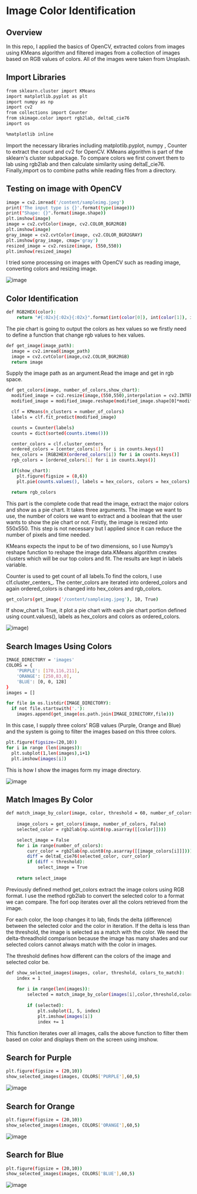 # Image Color Identification

## Overview
In this repo, I applied the basics of OpenCV, extracted colors from images using KMeans algorithm and filtered images from a collection of images based on RGB values of colors. All of the images were taken from Unsplash.

## Import Libraries
```bash
from sklearn.cluster import KMeans
import matplotlib.pyplot as plt
import numpy as np
import cv2
from collections import Counter
from skimage.color import rgb2lab, deltaE_cie76
import os

%matplotlib inline
```
Import the necessary libraries including matplotlib.pyplot, numpy , Counter to extract the count and cv2 for OpenCV. KMeans algorithm is part of the sklearn's cluster subpackage. To compare colors we first convert them to lab using rgb2lab and then calculate similarity using deltaE_cie76. Finally,import os to combine paths while reading files from a directory.

## Testing on image with OpenCV
```bash
image = cv2.imread('/content/sampleimg.jpeg')
print('The input type is {}'.format(type(image)))
print("Shape: {}".format(image.shape))
plt.imshow(image)
image = cv2.cvtColor(image, cv2.COLOR_BGR2RGB)
plt.imshow(image)
gray_image = cv2.cvtColor(image, cv2.COLOR_BGR2GRAY)
plt.imshow(gray_image, cmap='gray')
resized_image = cv2.resize(image, (550,550))
plt.imshow(resized_image)
```
I tried some processing on images with OpenCV such as reading image, converting colors and resizing image.

![image](https://user-images.githubusercontent.com/87477460/160425477-3f8d7b9f-7e5f-4b34-81c2-ded99546b7e4.png)

## Color Identification
```bash
def RGB2HEX(color):
    return "#{:02x}{:02x}{:02x}".format(int(color[0]), int(color[1]), int(color[2]))
```
The pie chart is going to output the colors as hex values so we firstly need to define a function that change rgb values to hex values.

```bash
def get_image(image_path):
  image = cv2.imread(image_path)
  image = cv2.cvtColor(image,cv2.COLOR_BGR2RGB)
  return image
```
Supply the image path as an argument.Read the image and get in rgb space.

```bash
def get_colors(image, number_of_colors,show_chart):
  modified_image = cv2.resize(image,(550,550),interpolation = cv2.INTER_AREA)
  modified_image = modified_image.reshape(modified_image.shape[0]*modified_image.shape[1],3)

  clf = KMeans(n_clusters = number_of_colors)
  labels = clf.fit_predict(modified_image)

  counts = Counter(labels)
  counts = dict(sorted(counts.items()))

  center_colors = clf.cluster_centers_
  ordered_colors = [center_colors[i] for i in counts.keys()]
  hex_colors = [RGB2HEX(ordered_colors[i]) for i in counts.keys()]
  rgb_colors = [ordered_colors[i] for i in counts.keys()]

  if(show_chart):
    plt.figure(figsize = (8,6))
    plt.pie(counts.values(), labels = hex_colors, colors = hex_colors)

  return rgb_colors
```
This part is the complete code that read the image, extract the major colors and show as a pie chart. It takes three arguments. The image we want to use, the number of colors we want to extract and a boolean that the user wants to show the pie chart or not. Firstly, the image is resized into 550x550. This step is not necessary but I applied since it can reduce the number of pixels and time needed.

KMeans expects the input to be of two dimensions, so I use Numpy’s reshape function to reshape the image data.KMeans algorithm creates clusters which will be our top colors and fit. The results are kept in labels variable. 

Counter is used to get count of all labels.To find the colors, I use clf.cluster_centers_. The center_colors are iterated into ordered_colors and again ordered_colors is changed into hex_colors and rgb_colors.

```bash
get_colors(get_image('/content/sampleimg.jpeg'), 10, True)
```
If show_chart is True, it plot a pie chart with each pie chart portion defined using count.values(), labels as hex_colors and colors as ordered_colors. 

![image](https://user-images.githubusercontent.com/87477460/160420464-e458cd93-0ce7-4b55-9212-d4acb0ce112e.png))

## Search Images Using Colors
```bash
IMAGE_DIRECTORY = 'images'
COLORS = {
    'PURPLE': [170,116,211],
    'ORANGE': [250,83,0],
    'BLUE': [0, 0, 128]
}
images = []

for file in os.listdir(IMAGE_DIRECTORY):
  if not file.startswith('.'):
    images.append(get_image(os.path.join(IMAGE_DIRECTORY,file)))
```
In this case, I supply three colors' RGB values (Purple, Orange and Blue) and the system is going to filter the images based on this three colors.

```bash
plt.figure(figsize=(20,10))
for i in range (len(images)):
  plt.subplot(1,len(images),i+1)
  plt.imshow(images[i])
```
This is how I show the images form my image directory.

![image](https://user-images.githubusercontent.com/87477460/160432623-7aa1dbb3-ba06-415f-9fad-bc95ce75dc40.png)

## Match Images By Color
```bash
def match_image_by_color(image, color, threshold = 60, number_of_colors = 10): 
    
    image_colors = get_colors(image, number_of_colors, False)
    selected_color = rgb2lab(np.uint8(np.asarray([[color]])))

    select_image = False
    for i in range(number_of_colors):
        curr_color = rgb2lab(np.uint8(np.asarray([[image_colors[i]]])))
        diff = deltaE_cie76(selected_color, curr_color)
        if (diff < threshold):
            select_image = True
    
    return select_image
```
Previously defined method get_colors extract the image colors using RGB format. I use the method rgb2lab to convert the selected color to a format we can compare. The forl oop iterates over all the colors retrieved from the image.

For each color, the loop changes it to lab, finds the delta (difference) between the selected color and the color in iteration. If the delta is less than the threshold, the image is selected as a match with the color. We need the delta-threadhold comparison because the image has many shades and our selected colors cannot always match with the color in images.

The threshold defines how different can the colors of the image and selected color be.

```bash
def show_selected_images(images, color, threshold, colors_to_match):
    index = 1
    
    for i in range(len(images)):
        selected = match_image_by_color(images[i],color,threshold,colors_to_match)
        
        if (selected):
            plt.subplot(1, 5, index)
            plt.imshow(images[i])
            index += 1
```
This function iterates over all images, calls the above function to filter them based on color and displays them on the screen using imshow.

## Search for Purple
```bash
plt.figure(figsize = (20,10))
show_selected_images(images, COLORS['PURPLE'],60,5)
```
![image](https://user-images.githubusercontent.com/87477460/160434876-44e3ae7f-23e8-4ecc-ba66-00c110bc5295.png)

## Search for Orange
```bash
plt.figure(figsize = (20,10))
show_selected_images(images, COLORS['ORANGE'],60,5)
```
![image](https://user-images.githubusercontent.com/87477460/160434987-0da4ce3b-8f4d-47ea-a306-81ea045c855d.png)

## Search for Blue
```bash
plt.figure(figsize = (20,10))
show_selected_images(images, COLORS['BLUE'],60,5)
```
![image](https://user-images.githubusercontent.com/87477460/160435119-1f0ffba9-c40f-447a-af01-f26cf072871a.png)
